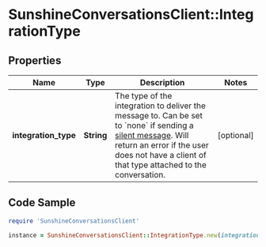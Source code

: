 # SunshineConversationsClient::IntegrationType

## Properties

Name | Type | Description | Notes
------------ | ------------- | ------------- | -------------
**integration_type** | **String** | The type of the integration to deliver the message to. Can be set to &#x60;none&#x60; if sending a [silent message](https://developer.zendesk.com/documentation/conversations/messaging-platform/programmable-conversations/sending-messages/#silent-messages). Will return an error if the user does not have a client of that type attached to the conversation.  | [optional] 

## Code Sample

```ruby
require 'SunshineConversationsClient'

instance = SunshineConversationsClient::IntegrationType.new(integration_type: whatsapp)
```


